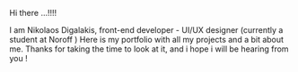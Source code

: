 Hi there ...!!!!


I am Nikolaos Digalakis, front-end developer - UI/UX designer (currently a student at Noroff )
Here is my portfolio with all my projects and a bit about me.
Thanks for taking the time to look at it, and i hope i will be hearing from you !

